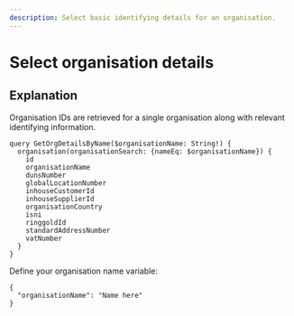 ```yaml
---
description: Select basic identifying details for an organisation.
---
```


# Select organisation details

## Explanation

Organisation IDs are retrieved for a single organisation along with relevant identifying information.

```
query GetOrgDetailsByName($organisationName: String!) {
  organisation(organisationSearch: {nameEq: $organisationName}) {
    id
    organisationName
    dunsNumber
    globalLocationNumber
    inhouseCustomerId
    inhouseSupplierId
    organisationCountry
    isni
    ringgoldId
    standardAddressNumber
    vatNumber
  }
}

```

Define your organisation name variable:

```
{
  "organisationName": "Name here"
}
```

